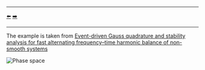 ***
[⬅️](../007/README.md "Previous example")
[➡️](../009/README.md "Next example")
***

The example is taken from [Event-driven Gauss quadrature and stability analysis for fast alternating frequency–time harmonic balance of non-smooth systems](https://doi.org/10.1016/j.cnsns.2023.107189)

![Phase space](Phase_space.png)
